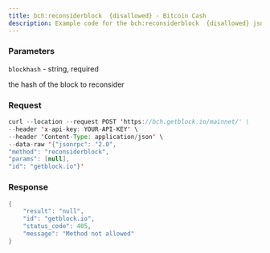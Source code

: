 ```yaml
---
title: bch:reconsiderblock  {disallowed} - Bitcoin Cash
description: Example code for the bch:reconsiderblock  {disallowed} json-rpc method. Сomplete guide on how to use bch:reconsiderblock  {disallowed} json-rpc in GetBlock.io Web3 documentation.
---
```


### Parameters


`blockhash` - string, required

the hash of the block to reconsider

### Request

``` java
curl --location --request POST 'https://bch.getblock.io/mainnet/' \
--header 'x-api-key: YOUR-API-KEY' \
--header 'Content-Type: application/json' \
--data-raw '{"jsonrpc": "2.0",
"method": "reconsiderblock",
"params": [null],
"id": "getblock.io"}'
```

###  Response

``` java
{
    "result": "null",
    "id": "getblock.io",
    "status_code": 405,
    "message": "Method not allowed"
}
```

